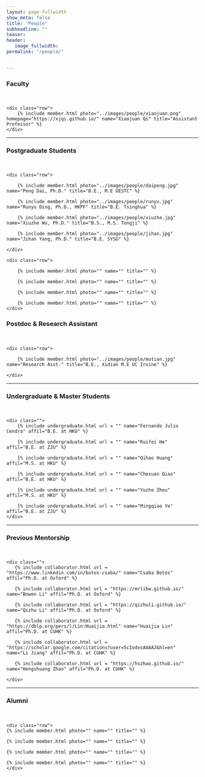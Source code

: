```yaml
---
layout: page-fullwidth
show_meta: false
title: "People"
subheadline: ""
teaser: 
header:
   image_fullwidth: 
permalink: "/people/"


---
```




<div class="row">
	<div class="row">
		<h3>Faculty</h3>
		<br/>
	</div>
	
	<div class="row">
		{% include member.html photo="../images/people/xiaojuan.png" homepage="https://xjqi.github.io/" name="Xiaojuan Qi" title="Assistant Professor" %}
	</div>


</div>

---

<div class="row">
	<div class="row">
		<h3 class="medium-12">Postgraduate Students</h3>
		<br/>
	</div>
	
	<div class="row">

		{% include member.html photo="../images/people/daipeng.jpg" name="Peng Dai, Ph.D." title="B.E., M.E UESTC" %}

		{% include member.html photo="../images/people/runyu.jpg" name="Runyu Ding, Ph.D., HKPF" title="B.E. Tsinghua" %}

		{% include member.html photo="../images/people/xiuzhe.jpg" name="Xiuzhe Wu, Ph.D." title="B.S., M.S. Tongji" %}

		{% include member.html photo="../images/people/jihan.jpg" name="Jihan Yang, Ph.D." title="B.E. SYSU" %}

	</div>

	<div class="row">
	
		{% include member.html photo="" name="" title="" %}

		{% include member.html photo="" name="" title="" %}

		{% include member.html photo="" name="" title="" %}

		{% include member.html photo="" name="" title="" %}
	</div>
	
</div>

<div class="row">
	<div class="row">
		<h3 class="medium-12">Postdoc & Research Assistant</h3>
		<br/>
	</div>
	
	<div class="row">

		{% include member.html photo="../images/people/mutian.jpg" name="Research Asst." title="B.E., Xidian M.E UC Irvine" %}

	</div>
	
</div>

---

<div class="row">
	<div class="row">
		<h3 class="medium-12">Undergraduate & Master Students</h3>
		<br/>
	</div>

	<div class="">
	    {% include undergraduate.html url = "" name="Fernando Julio Cendra" affil="B.E. at HKU" %}

	    {% include undergraduate.html url = "" name="Ruifei He" affil="B.E. at ZJU" %}

        {% include undergraduate.html url = "" name="Qihao Huang" affil="M.S. at HKU" %}

		{% include undergraduate.html url = "" name="Chexuan Qiao" affil="B.E. at HKU" %}

	    {% include undergraduate.html url = "" name="Yuzhe Zhou" affil="M.S. at HKU" %}

	    {% include undergraduate.html url = "" name="Mingqiao Ye" affil="B.E. at ZJU" %}
	</div>
</div>

---

<div class="row">
	<div class="row">
		<h3 class="medium-12"> Previous Mentorship</h3>
		<br/>
	</div>

	<div class="">
	   {% include collaborator.html url = "https://www.linkedin.com/in/botos-csaba/" name="Csaba Botos" affil="Ph.D. at Oxford" %}
    
       {% include collaborator.html url = "https://mrlibw.github.io/" name="Bowen Li" affil="Ph.D. at Oxford" %}

       {% include collaborator.html url = "https://qizhuli.github.io/" name="Qizhu Li" affil="Ph.D. at Oxford" %}

       {% include collaborator.html url = "https://dblp.org/pers/l/Lin:Huaijia.html" name="Huaijia Lin" affil="Ph.D. at CUHK" %}

       {% include collaborator.html url = "https://scholar.google.com/citations?user=5cIodxsAAAAJ&hl=en" name="Li Jiang" affil="Ph.D. at CUHK" %}

       {% include collaborator.html url = "https://hszhao.github.io/" name="Hengshuang Zhao" affil="Ph.D. at CUHK" %}

	</div>
</div>

---

<div class="row">
	<div class="row">
		<h3 class="medium-12">Alumni</h3>
		<br/>
	</div>

	<div class="row">
	{% include member.html photo="" name="" title="" %}

	{% include member.html photo="" name="" title="" %}

	{% include member.html photo="" name="" title="" %}

	{% include member.html photo="" name="" title="" %}
    </div>	
</div>
